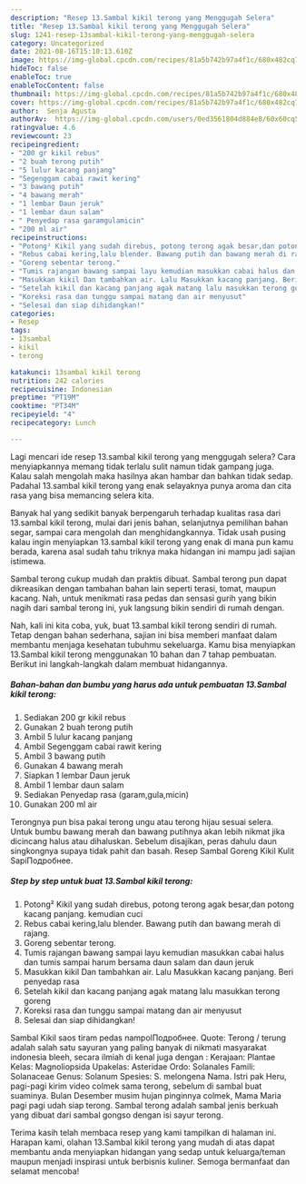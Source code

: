 ```yaml
---
description: "Resep 13.Sambal kikil terong yang Menggugah Selera"
title: "Resep 13.Sambal kikil terong yang Menggugah Selera"
slug: 1241-resep-13sambal-kikil-terong-yang-menggugah-selera
category: Uncategorized
date: 2021-08-16T15:10:13.610Z
image: https://img-global.cpcdn.com/recipes/81a5b742b97a4f1c/680x482cq70/13sambal-kikil-terong-foto-resep-utama.jpg
hideToc: false
enableToc: true
enableTocContent: false
thumbnail: https://img-global.cpcdn.com/recipes/81a5b742b97a4f1c/680x482cq70/13sambal-kikil-terong-foto-resep-utama.jpg
cover: https://img-global.cpcdn.com/recipes/81a5b742b97a4f1c/680x482cq70/13sambal-kikil-terong-foto-resep-utama.jpg
author:  Senja Agusta
authorAv:  https://img-global.cpcdn.com/users/0ed3561804d884e8/60x60cq50/avatar.jpg
ratingvalue: 4.6
reviewcount: 23
recipeingredient:
- "200 gr kikil rebus"
- "2 buah terong putih"
- "5 lulur kacang panjang"
- "Segenggam cabai rawit kering"
- "3 bawang putih"
- "4 bawang merah"
- "1 lembar Daun jeruk"
- "1 lembar daun salam"
- " Penyedap rasa garamgulamicin"
- "200 ml air"
recipeinstructions:
- "Potong² Kikil yang sudah direbus, potong terong agak besar,dan potong kacang panjang. kemudian cuci"
- "Rebus cabai kering,lalu blender. Bawang putih dan bawang merah di rajang."
- "Goreng sebentar terong."
- "Tumis rajangan bawang sampai layu kemudian masukkan cabai halus dan tumis sampai harum bersama daun salam dan daun jeruk"
- "Masukkan kikil Dan tambahkan air. Lalu Masukkan kacang panjang. Beri penyedap rasa"
- "Setelah kikil dan kacang panjang agak matang lalu masukkan terong goreng"
- "Koreksi rasa dan tunggu sampai matang dan air menyusut"
- "Selesai dan siap dihidangkan!"
categories:
- Resep
tags:
- 13sambal
- kikil
- terong

katakunci: 13sambal kikil terong 
nutrition: 242 calories
recipecuisine: Indonesian
preptime: "PT19M"
cooktime: "PT34M"
recipeyield: "4"
recipecategory: Lunch

---
```



Lagi mencari ide resep 13.sambal kikil terong yang menggugah selera? Cara menyiapkannya memang tidak terlalu sulit namun tidak gampang juga. Kalau salah mengolah maka hasilnya akan hambar dan bahkan tidak sedap. Padahal 13.sambal kikil terong yang enak selayaknya punya aroma dan cita rasa yang bisa memancing selera kita.


Banyak hal yang sedikit banyak berpengaruh terhadap kualitas rasa dari 13.sambal kikil terong, mulai dari jenis bahan, selanjutnya pemilihan bahan segar, sampai cara mengolah dan menghidangkannya. Tidak usah pusing kalau ingin menyiapkan 13.sambal kikil terong yang enak di mana pun kamu berada, karena asal sudah tahu triknya maka hidangan ini mampu jadi sajian istimewa.

Sambal terong cukup mudah dan praktis dibuat. Sambal terong pun dapat dikreasikan dengan tambahan bahan lain seperti terasi, tomat, maupun kacang. Nah, untuk menikmati rasa pedas dan sensasi gurih yang bikin nagih dari sambal terong ini, yuk langsung bikin sendiri di rumah dengan.


Nah, kali ini kita coba, yuk, buat 13.sambal kikil terong sendiri di rumah. Tetap dengan bahan sederhana, sajian ini bisa memberi manfaat dalam membantu menjaga kesehatan tubuhmu sekeluarga. Kamu bisa menyiapkan 13.Sambal kikil terong menggunakan 10 bahan dan 7 tahap pembuatan. Berikut ini langkah-langkah dalam membuat hidangannya.

<!--inarticleads1-->

##### Bahan-bahan dan bumbu yang harus ada untuk pembuatan 13.Sambal kikil terong:

1. Sediakan 200 gr kikil rebus
1. Gunakan 2 buah terong putih
1. Ambil 5 lulur kacang panjang
1. Ambil Segenggam cabai rawit kering
1. Ambil 3 bawang putih
1. Gunakan 4 bawang merah
1. Siapkan 1 lembar Daun jeruk
1. Ambil 1 lembar daun salam
1. Sediakan  Penyedap rasa (garam,gula,micin)
1. Gunakan 200 ml air


Terongnya pun bisa pakai terong ungu atau terong hijau sesuai selera. Untuk bumbu bawang merah dan bawang putihnya akan lebih nikmat jika dicincang halus atau dihaluskan. Sebelum disajikan, peras dahulu daun singkongnya supaya tidak pahit dan basah. Resep Sambal Goreng Kikil Kulit SapiПодробнее. 

<!--inarticleads2-->

##### Step by step untuk buat 13.Sambal kikil terong:

1. Potong² Kikil yang sudah direbus, potong terong agak besar,dan potong kacang panjang. kemudian cuci
1. Rebus cabai kering,lalu blender. Bawang putih dan bawang merah di rajang.
1. Goreng sebentar terong.
1. Tumis rajangan bawang sampai layu kemudian masukkan cabai halus dan tumis sampai harum bersama daun salam dan daun jeruk
1. Masukkan kikil Dan tambahkan air. Lalu Masukkan kacang panjang. Beri penyedap rasa
1. Setelah kikil dan kacang panjang agak matang lalu masukkan terong goreng
1. Koreksi rasa dan tunggu sampai matang dan air menyusut
1. Selesai dan siap dihidangkan!

Sambal Kikil saos tiram pedas nampolПодробнее. Quote: Terong / terung adalah salah satu sayuran yang paling banyak di nikmati masyarakat indonesia bleeh, secara ilmiah di kenal juga dengan : Kerajaan: Plantae Kelas: Magnoliopsida Upakelas: Asteridae Ordo: Solanales Famili: Solanaceae Genus: Solanum Spesies: S. melongena Nama. Istri pak Heru, pagi-pagi kirim video colmek sama terong, sebelum di sambal buat suaminya. Bulan Desember musim hujan pinginnya colmek, Mama Maria pagi pagi udah siap terong. Sambal terong adalah sambal jenis berkuah yang dibuat dari sambal gongso dengan isi sayur terong. 

Terima kasih telah membaca resep yang kami tampilkan di halaman ini. Harapan kami, olahan 13.Sambal kikil terong yang mudah di atas dapat membantu anda menyiapkan hidangan yang sedap untuk keluarga/teman maupun menjadi inspirasi untuk berbisnis kuliner. Semoga bermanfaat dan selamat mencoba!
